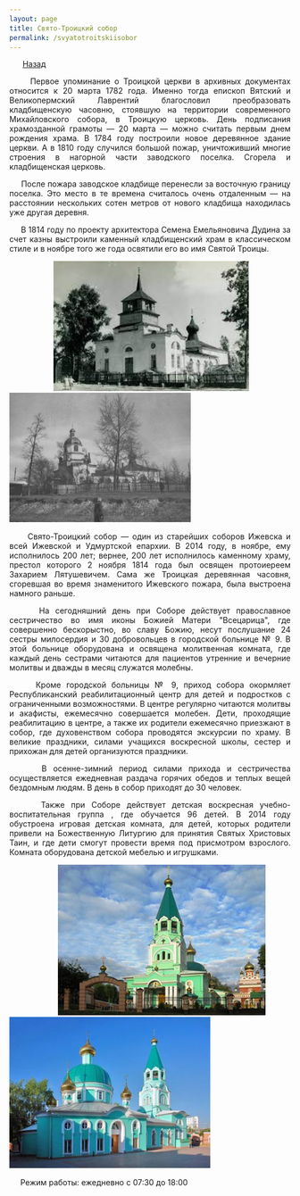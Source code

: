 ```yaml
---
layout: page
title: Свято-Троицкий собор
permalink: /svyatotroitskiisobor
---
```


&nbsp;&nbsp;&nbsp;&nbsp;&nbsp;&nbsp;[Назад](/religiozniiturism)

<p style="text-align:  justify;">
&nbsp;&nbsp;&nbsp;&nbsp;&nbsp;Первое упоминание о Троицкой церкви в архивных документах относится к 20 марта 1782 года. Именно тогда епископ Вятский и Великопермский Лаврентий благословил преобразовать кладбищенскую часовню, стоявшую на территории современного Михайловского собора, в Троицкую церковь. День подписания храмозданной грамоты — 20 марта — можно считать первым днем рождения храма. В 1784 году построили новое деревянное здание церкви. А в 1810 году случился большой пожар, уничтоживший многие строения в нагорной части заводского поселка. Сгорела и кладбищенская церковь.
</p>
<p style="text-align:  justify;">
&nbsp;&nbsp;&nbsp;&nbsp;&nbsp;После пожара заводское кладбище перенесли за восточную границу поселка. Это место в те времена считалось очень отдаленным — на расстоянии нескольких сотен метров от нового кладбища находилась уже другая деревня.
</p>
<p style="text-align:  justify;">
&nbsp;&nbsp;&nbsp;&nbsp;&nbsp;В 1814 году по проекту архитектора Семена Емельяновича Дудина за счет казны выстроили каменный кладбищенский храм в классическом стиле и в ноябре того же года освятили его во имя Святой Троицы.
</p>

&nbsp;&nbsp;&nbsp;&nbsp;&nbsp;&nbsp;&nbsp;&nbsp;&nbsp;&nbsp;&nbsp;&nbsp;&nbsp;&nbsp;&nbsp;&nbsp;&nbsp;&nbsp;&nbsp;&nbsp;<img src="/images/troisa.jpg" alt="собор 2" width="350"/>&nbsp;&nbsp;&nbsp;&nbsp;&nbsp;&nbsp;&nbsp; <img src="/images/troisa_2.jpg" alt="собор 2" width="325"/> 
<p style="text-align:  justify;">
&nbsp;&nbsp;&nbsp;&nbsp;&nbsp;Свято-Троицкий собор — один из старейших соборов Ижевска и всей Ижевской и Удмуртской епархии. В 2014 году, в ноябре, ему исполнилось 200 лет; вернее, 200 лет исполнилось каменному храму, престол которого 2 ноября 1814 года был освящен протоиереем Захарием Лятушевичем. Сама же Троицкая деревянная часовня, сгоревшая во время знаменитого Ижевского пожара, была выстроена намного раньше.
</p>
<p style="text-align:  justify;">
&nbsp;&nbsp;&nbsp;&nbsp;&nbsp;На сегодняшний день при Соборе действует православное сестричество во имя иконы Божией Матери "Всецарица", где совершенно бескорыстно, во славу Божию, несут послушание 24 сестры милосердия и 30 добровольцев в городской больнице № 9. В этой больнице оборудована и освящена молитвенная комната, где каждый день сестрами читаются для пациентов утренние и вечерние молитвы и дважды в месяц служатся молебны. 
</p>
<p style="text-align:  justify;">
&nbsp;&nbsp;&nbsp;&nbsp;&nbsp;Кроме городской больницы № 9, приход собора  окормляет Республиканский реабилитационный центр для детей и подростков с ограниченными возможностями. В центре регулярно читаются молитвы и акафисты, ежемесячно совершается молебен. Дети, проходящие реабилитацию в центре, а также их родители ежемесячно приезжают в собор, где духовенством собора проводятся экскурсии по храму. В великие праздники, силами учащихся воскресной школы, сестер и прихожан для детей организуются праздники.
</p>
<p style="text-align:  justify;">
&nbsp;&nbsp;&nbsp;&nbsp;&nbsp;В осенне-зимний период силами прихода и сестричества осуществляется ежедневная раздача горячих обедов и теплых вещей бездомным людям. В день в собор приходят до 30 человек.
</p>
<p style="text-align:  justify;">
&nbsp;&nbsp;&nbsp;&nbsp;&nbsp;Также при Соборе действует  детская воскресная учебно-воспитательная группа , где обучается 96 детей. В 2014 году обустроена игровая детская комната, для детей, которых родители привели на Божественную Литургию для принятия Святых Христовых Таин, и где дети смогут провести время под присмотром взрослого. Комната оборудована детской мебелью и игрушками.
</p>

&nbsp;&nbsp;&nbsp;&nbsp;&nbsp;&nbsp;&nbsp;&nbsp;&nbsp;&nbsp;&nbsp;&nbsp;&nbsp;&nbsp;&nbsp;&nbsp;&nbsp;&nbsp;&nbsp;&nbsp;&nbsp;&nbsp;<img src="/images/troisa_3.jpg" alt="собор 2" width="372"/>&nbsp;&nbsp;<img src="/images/troisa_4.jpg" alt="собор 2" width="360"/>

&nbsp;&nbsp;&nbsp;&nbsp;&nbsp;Режим работы: ежедневно с 07:30 до 18:00
